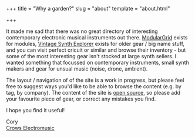 
+++
title = "Why a garden?"
slug = "about"
template = "about.html"

+++

It made me sad that there was no great directory of interesting contemporary electronic musical instruments out there. [ModularGrid](https://modulargrid.net/) exists for modules, [Vintage Synth Explorer](https://www.vintagesynth.com/) exists for older gear / big name stuff, and you can visit perfect cricuit or similar and browse their inventory - but some of the most interesting gear isn't stocked at large synth sellers. I wanted something that focussed on contemporary instruments, small synth makers and gear for unsual music (noise, drone, ambient).

The layout / navigation of of the site is a work in progress, but please feel free to suggest ways you'd like to be able to browse the content (e.g. by tag, by company). The content of the site is [open source](https://github.com/crowselectromusic/synthesizer.garden/), so please add your favourite piece of gear, or correct any mistakes you find.

I hope you find it useful!

Cory<br />
[Crows Electromusic](https://crowselectromusic.com/)
